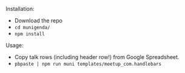 Installation:

* Download the repo
* `cd munigenda/`
* `npm install`

Usage:

* Copy talk rows (including header row!) from Google Spreadsheet.
* `pbpaste | npm run muni templates/meetup_com.handlebars`
